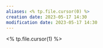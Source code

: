 ```yaml
---
aliases: <% tp.file.cursor(0) %>
creation date: 2023-05-17 14:30
modification date: 2023-05-17 14:30
---
```


<% tp.file.cursor(1) %>